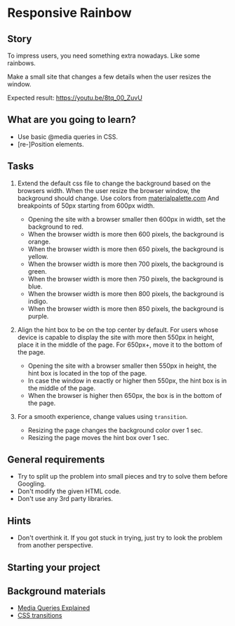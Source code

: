 # Responsive Rainbow

## Story

To impress users, you need something extra nowadays. Like some rainbows.

Make a small site that changes a few details when the user resizes the window.

Expected result: https://youtu.be/8tq_00_ZuvU

## What are you going to learn?

- Use basic @media queries in CSS.
- [re-]Position elements. 

## Tasks

1. Extend the default css file to change the background based on the browsers width. When the user resize the browser window, the background should change. Use colors from [materialpalette.com](https://www.materialpalette.com/colors) And breakpoints of 50px starting from 600px width.
    - Opening the site with a browser smaller then 600px in width, set the background to red.
    - When the browser width is more then 600 pixels, the background is orange.
    - When the browser width is more then 650 pixels, the background is yellow.
    - When the browser width is more then 700 pixels, the background is green.
    - When the browser width is more then 750 pixels, the background is blue.
    - When the browser width is more then 800 pixels, the background is indigo.
    - When the browser width is more then 850 pixels, the background is purple.

2. Align the hint box to be on the top center by default. For users whose device is capable to display the site with more then 550px in height, place it in the middle of the page. For 650px+, move it to the bottom of the page.
    - Opening the site with a browser smaller then 550px in height, the hint box is located in the top of the page.
    - In case the window in exactly or higher then 550px, the hint box is in the middle of the page.
    - When the browser is higher then 650px, the box is in the bottom of the page.

3. For a smooth experience, change values using `transition`.
    - Resizing the page changes the background color over 1 sec.
    - Resizing the page moves the hint box over 1 sec.

## General requirements

- Try to split up the problem into small pieces and try to solve them before Googling.
- Don't modify the given HTML code.
- Don't use any 3rd party libraries.

## Hints

- Don't overthink it. If you got stuck in trying, just try to look the problem from another perspective.

## Starting your project



## Background materials

- <i class="far fa-exclamation"></i> [Media Queries Explained](https://medium.com/@pbojinov/media-queries-explained-9bf20a85731f)
- <i class="far fa-exclamation"></i> [CSS transitions](https://developer.mozilla.org/en-US/docs/Web/CSS/CSS_Transitions/Using_CSS_transitions)

